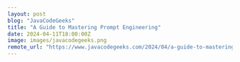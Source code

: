 ```yaml
---
layout: post
blog: "JavaCodeGeeks"
title: "A Guide to Mastering Prompt Engineering"
date: 2024-04-11T18:00:00Z
image: images/javacodegeeks.png
remote_url: "https://www.javacodegeeks.com/2024/04/a-guide-to-mastering-prompt-engineering.html"
---
```

